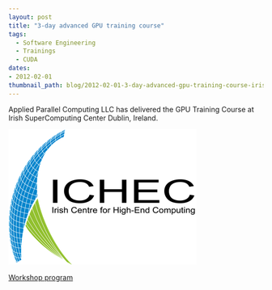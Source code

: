 ```yaml
---
layout: post
title: "3-day advanced GPU training course"
tags:
  - Software Engineering
  - Trainings
  - CUDA
dates:
- 2012-02-01
thumbnail_path: blog/2012-02-01-3-day-advanced-gpu-training-course-irish-supercomputing-center-dublin/ICHEC_Logo.png
---
```


Applied Parallel Computing LLC has delivered the GPU Training Course at Irish SuperComputing Center Dublin, Ireland.

![alt text](\assets\img\blog\2012-02-01-3-day-advanced-gpu-training-course-irish-supercomputing-center-dublin\ICHEC_Logo.png "Logo Title Text 1")

[Workshop program](\assets\img\blog\2012-02-01-3-day-advanced-gpu-training-course-irish-supercomputing-center-dublin\ICHEC_3day_course_program.pdf)
